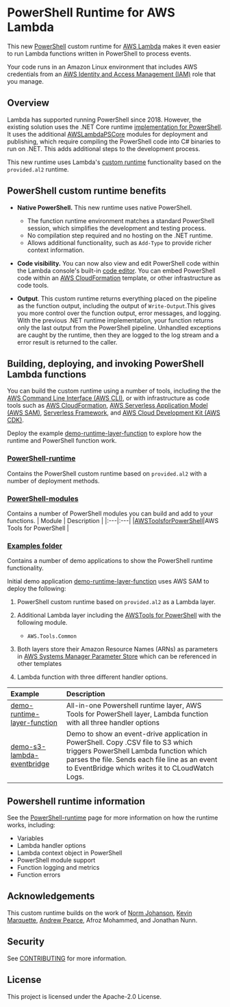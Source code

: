 # PowerShell Runtime for AWS Lambda

This new [PowerShell](https://docs.microsoft.com/en-us/powershell/scripting/overview) custom runtime for [AWS Lambda](https://aws.amazon.com/lambda/) makes it even easier to run Lambda functions written in PowerShell to process events.

Your code runs in an Amazon Linux environment that includes AWS credentials from an [AWS Identity and Access Management (IAM)](https://aws.amazon.com/iam/) role that you manage.

## Overview
Lambda has supported running PowerShell since 2018. However, the existing solution uses the .NET Core runtime [implementation for PowerShell](https://docs.aws.amazon.com/lambda/latest/dg/lambda-powershell.html). It uses the additional [AWSLambdaPSCore](https://www.powershellgallery.com/packages/AWSLambdaPSCore/3.0.1.0) modules for deployment and publishing, which require compiling the PowerShell code into C# binaries to run on .NET. This adds additional steps to the development process.

This new runtime uses Lambda's [custom runtime](https://docs.aws.amazon.com/lambda/latest/dg/runtimes-custom.html) functionality based on the `provided.al2` runtime.

## PowerShell custom runtime benefits

* **Native PowerShell.** This new runtime uses native PowerShell.
  *  The function runtime environment matches a standard PowerShell session, which simplifies the development and testing process.
  * No compilation step required and no hosting on the .NET runtime.
  * Allows additional functionality, such as `Add-Type` to provide richer context information. 

* **Code visibility.** You can now also view and edit PowerShell code within the Lambda console's built-in [code editor](https://docs.aws.amazon.com/lambda/latest/dg/foundation-console.html#code-editor). You can embed PowerShell code within an [AWS CloudFormation](https://aws.amazon.com/cloudformation/) template, or other infrastructure as code tools.
* **Output**. This custom runtime returns everything placed on the pipeline as the function output, including the output of `Write-Output`.This gives you more control over the function output, error messages, and logging. With the previous .NET runtime implementation, your function returns only the last output from the PowerShell pipeline. Unhandled exceptions are caught by the runtime, then they are logged to the log stream and a error result is returned to the caller. 

## Building, deploying, and invoking PowerShell Lambda functions

You can build the custom runtime using a number of tools, including the the [AWS Command Line Interface (AWS CLI)](https://aws.amazon.com/cli/), or with infrastructure as code tools such as [AWS CloudFormation](https://aws.amazon.com/cloudformation/), [AWS Serverless Application Model (AWS SAM)](https://aws.amazon.com/serverless/sam/), [Serverless Framework](https://serverless.com/framework/), and [AWS Cloud Development Kit (AWS CDK)](https://aws.amazon.com/cdk/).

Deploy the example [demo-runtime-layer-function](examples/demo-runtime-layer-function/) to explore how the runtime and PowerShell function work.

### [PowerShell-runtime](powershell-runtime/)
Contains the PowerShell custom runtime based on ````provided.al2```` with a number of deployment methods.

### [PowerShell-modules](powershell-modules/)
Contains a number of PowerShell modules you can build and add to your functions.
| Module   | Description  |
|:---|:---|
|[AWSToolsforPowerShell](powershell-modules/AWSToolsforPowerShell/)|AWS Tools for PowerShell |


### [Examples folder](examples/)
Contains a number of demo applications to show the PowerShell runtime functionality.

Initial demo application [demo-runtime-layer-function](examples/demo-runtime-layer-function/) uses AWS SAM to deploy the following:
1. PowerShell custom runtime based on ````provided.al2```` as a Lambda layer.
2. Additional Lambda layer including the [AWSTools for PowerShell](https://aws.amazon.com/powershell/) with the following module.
    * ````AWS.Tools.Common````
3. Both layers store their Amazon Resource Names (ARNs) as parameters in [AWS Systems Manager Parameter Store](https://docs.aws.amazon.com/systems-manager/latest/userguide/systems-manager-parameter-store.html) which can be referenced in other templates

4. Lambda function with three different handler options.

| Example   | Description  |
|:---|:---|
|[demo-runtime-layer-function](examples/demo-runtime-layer-function/)|All-in-one Powershell runtime layer, AWS Tools for PowerShell layer, Lambda function with all three handler options |
|[demo-s3-lambda-eventbridge](examples/demo-s3-lambda-eventbridge/)|Demo to show an event-drive application in PowerShell. Copy .CSV file to S3 which triggers PowerShell Lambda function which parses the file. Sends each file line as an event to EventBridge which writes it to CLoudWatch Logs. |

## Powershell runtime information
See the [PowerShell-runtime](powershell-runtime/) page for more information on how the runtime works, including:

* Variables
* Lambda handler options
* Lambda context object in PowerShell
* PowerShell module support
* Function logging and metrics
* Function errors

## Acknowledgements

This custom runtime builds on the work of [Norm Johanson](https://twitter.com/socketnorm), [Kevin Marquette](https://twitter.com/KevinMarquette), [Andrew Pearce](https://twitter.com/austoonz), Afroz Mohammed, and Jonathan Nunn.

## Security

See [CONTRIBUTING](CONTRIBUTING.md#security-issue-notifications) for more information.

## License

This project is licensed under the Apache-2.0 License.
